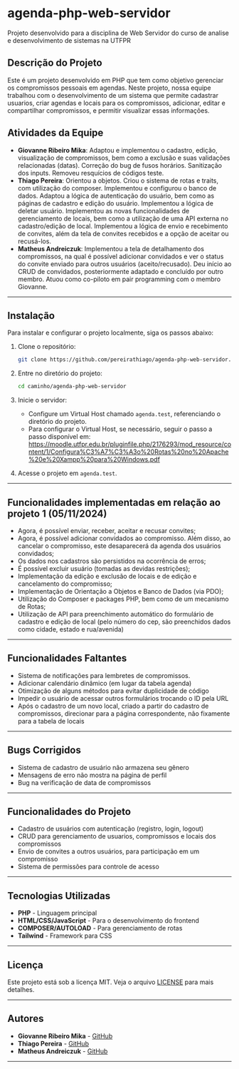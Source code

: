 # agenda-php-web-servidor
Projeto desenvolvido para a disciplina de Web Servidor do curso de analise e desenvolvimento de sistemas na UTFPR

## Descrição do Projeto

Este é um projeto desenvolvido em PHP que tem como objetivo gerenciar os compromissos pessoais em agendas. Neste projeto, nossa equipe trabalhou com o desenvolvimento de um sistema que permite cadastrar usuarios, criar agendas e locais para os compromissos, adicionar, editar e compartilhar compromissos, e permitir visualizar essas informações. 

## Atividades da Equipe

- **Giovanne Ribeiro Mika**: Adaptou e implementou o cadastro, edição, visualização de compromissos, bem como a exclusão e suas validações relacionadas (datas). Correção do bug de fusos horários. Sanitização dos inputs. Removeu resquícios de códigos teste.
- **Thiago Pereira**: Orientou a objetos. Criou o sistema de rotas e traits, com utilização do composer. Implementou e configurou o banco de dados. Adaptou a lógica de autenticação do usuário, bem como as páginas de cadastro e edição do usuário. Implementou a lógica de deletar usuário. Implementou as novas funcionalidades de gerenciamento de locais, bem como a utilização de uma API externa no cadastro/edição de local. Implementou a lógica de envio e recebimento de convites, além da tela de convites recebidos e a opção de aceitar ou recusá-los. 
- **Matheus Andreiczuk**: Implementou a tela de detalhamento dos compromissos, na qual é possível adicionar convidados e ver o status do convite enviado para outros usuários (aceito/recusado). Deu início ao CRUD de convidados, posteriormente adaptado e concluído por outro membro. Atuou como co-piloto em pair programming com o membro Giovanne.

---

## Instalação

Para instalar e configurar o projeto localmente, siga os passos abaixo:

1. Clone o repositório:

    ```bash
    git clone https://github.com/pereirathiago/agenda-php-web-servidor.git
    ```

2. Entre no diretório do projeto:

    ```bash
    cd caminho/agenda-php-web-servidor
    ```

3. Inicie o servidor:
    - Configure um Virtual Host chamado `agenda.test`, referenciando o diretório do projeto.
    - Para configurar o Virtual Host, se necessário, seguir o passo a passo disponível em: 
        https://moodle.utfpr.edu.br/pluginfile.php/2176293/mod_resource/content/1/Configura%C3%A7%C3%A3o%20Rotas%20no%20Apache%20e%20Xampp%20para%20Windows.pdf

4. Acesse o projeto em `agenda.test`. 

---


## Funcionalidades implementadas em relação ao projeto 1 (05/11/2024)

- Agora, é possível enviar, receber, aceitar e recusar convites;
- Agora, é possível adicionar convidados ao compromisso. Além disso, ao cancelar o compromisso, este desaparecerá da agenda dos usuários convidados;
- Os dados nos cadastros são persistidos na ocorrência de erros;
- É possível excluir usuário (tomadas as devidas restrições);
- Implementação da edição e exclusão de locais e de edição e cancelamento do compromisso;
- Implementação de Orientação a Objetos e Banco de Dados (via PDO);
- Utilização do Composer e packages PHP, bem como de um mecanismo de Rotas;
- Utilização de API para preenchimento automático do formulário de cadastro e edição de local (pelo número do cep, são preenchidos dados como cidade, estado e rua/avenida)

---


## Funcionalidades Faltantes

- Sistema de notificações para lembretes de compromissos.
- Adicionar calendário dinâmico (em lugar da tabela agenda)
- Otimização de alguns métodos para evitar duplicidade de código
- Impedir o usuário de acessar outros formulários trocando o ID pela URL
- Após o cadastro de um novo local, criado a partir do cadastro de compromissos, direcionar para a página correspondente, não fixamente para a tabela de locais

---

## Bugs Corrigidos

- Sistema de cadastro de usuário não armazena seu gênero
- Mensagens de erro não mostra na página de perfil 
- Bug na verificação de data de compromissos

---

## Funcionalidades do Projeto

- Cadastro de usuários com autenticação (registro, login, logout)
- CRUD para gerenciamento de usuarios, compromissos e locais dos compromissos
- Envio de convites a outros usuários, para participação em um compromisso
- Sistema de permissões para controle de acesso

---

## Tecnologias Utilizadas

- **PHP** - Linguagem principal
- **HTML/CSS/JavaScript** - Para o desenvolvimento do frontend
- **COMPOSER/AUTOLOAD** - Para gerenciamento de rotas
- **Tailwind** - Framework para CSS

---

## Licença

Este projeto está sob a licença MIT. Veja o arquivo [LICENSE](LICENSE) para mais detalhes.

---

## Autores

- **Giovanne Ribeiro Mika** - [GitHub](https://github.com/GiovanneMika)
- **Thiago Pereira** - [GitHub](https://github.com/pereirathiago)
- **Matheus Andreiczuk** - [GitHub](https://github.com/MatheusAndreiczuk)

---


